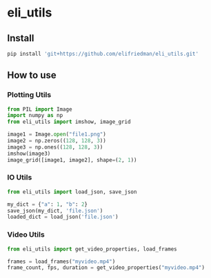 eli_utils
================

<!-- WARNING: THIS FILE WAS AUTOGENERATED! DO NOT EDIT! -->

## Install

``` sh
pip install 'git+https://github.com/elifriedman/eli_utils.git'
```

## How to use

### Plotting Utils

``` python
from PIL import Image
import numpy as np
from eli_utils import imshow, image_grid

image1 = Image.open("file1.png")
image2 = np.zeros((128, 128, 3))
image3 = np.ones((128, 128, 3))
imshow(image3)
image_grid([image1, image2], shape=(2, 1))
```

### IO Utils

``` python
from eli_utils import load_json, save_json

my_dict = {"a": 1, "b": 2}
save_json(my_dict, 'file.json')
loaded_dict = load_json('file.json')
```

### Video Utils

``` python
from eli_utils import get_video_properties, load_frames

frames = load_frames("myvideo.mp4")
frame_count, fps, duration = get_video_properties("myvideo.mp4")
```
